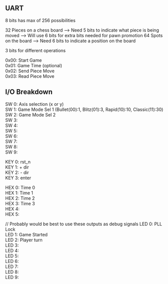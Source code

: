 ## UART
8 bits has max of 256 possibilities

32 Pieces on a chess board --> Need 5 bits to indicate what piece is being moved
--> Will use 6 bits for extra bits needed for pawn promotion
64 Spots on the board --> Need 6 bits to indicate a position on the board

3 bits for different operations

0x00: Start Game <br>
0x01: Game Time (optional) <br>
0x02: Send Piece Move <br>
0x03: Read Piece Move 

## I/O Breakdown
SW 0: Axis selection (x or y) <br>
SW 1: Game Mode Sel 1 (Bullet(00):1, Blitz(01):3, Rapid(10):10, Classic(11):30) <br>
SW 2: Game Mode Sel 2 <br>
SW 3: <br>
SW 4: <br>
SW 5: <br>
SW 6: <br>
SW 7: <br>
SW 8: <br>
SW 9: <br>

KEY 0: rst_n  <br>
KEY 1: + dir  <br>
KEY 2: - dir  <br>
KEY 3: enter  <br>

HEX 0: Time 0 <br>
HEX 1: Time 1 <br>
HEX 2: Time 2 <br>
HEX 3: Time 3 <br>
HEX 4: <br>
HEX 5: <br>

// Probably would be best to use these outputs as debug signals
LED 0: PLL Lock <br>
LED 1: Game Started <br>
LED 2: Player turn <br>
LED 3: <br>
LED 4: <br>
LED 5: <br>
LED 6: <br>
LED 7: <br>
LED 8: <br>
LED 9: <br>
